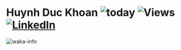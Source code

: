 # Huynh Duc Khoan ![today](https://wakapi.dev/api/badge/f97/interval:today?label=today) ![Views](https://komarev.com/ghpvc/?username=f97) [![LinkedIn](https://img.shields.io/badge/-LinkedIn-5c5c5c?&logo=Linkedin&?logoColor=white&link=https://www.linkedin.com/in/huynhduckhoan/)](https://www.linkedin.com/in/huynhduckhoan/)

![waka-info](https://github-readme-stats.vercel.app/api/wakatime?username=f97&api_domain=wakapi.dev&bg_color=1A202C&title_color=2F855A&icon_color=2F855A&text_color=ffffff&custom_title=Wakapi%20Week%20Stats&layout=compact)

<!--START_SECTION:waka-->
<!--END_SECTION:waka-->
